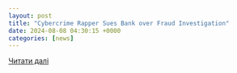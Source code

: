 ```yaml
---
layout: post
title: "Cybercrime Rapper Sues Bank over Fraud Investigation"
date: 2024-08-08 04:30:15 +0000
categories: [news]
---
```


[Читати далі](https://www.itsecuritynews.info/cybercrime-rapper-sues-bank-over-fraud-investigation/)
